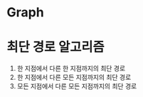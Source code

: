 
# Graph

# 최단 경로 알고리즘

1. 한 지점에서 다른 한 지점까지의 최단 경로
2. 한 지점에서 다른 모든 지점까지의 최단 경로
3. 모든 지점에서 다른 모든 지점까지의 최단 경로
